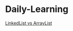 # Daily-Learning
[LinkedList vs ArrayList](https://www.geeksforgeeks.org/arraylist-vs-linkedlist-java/)
